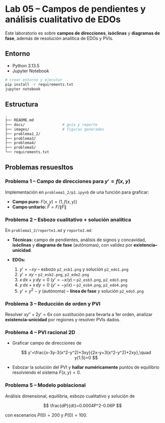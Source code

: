 # Lab 05 – Campos de pendientes y análisis cualitativo de EDOs

Este laboratorio es sobre **campos de direcciones**, **isóclinas** y **diagramas de fase**, además de resolución analítica de EDOs y PVIs.

## Entorno

- Python 3.13.5
- Jupyter Notebook

```bash
# crear entorno y ejecutar
pip install -r requirements.txt
jupyter notebook
```

## Estructura

```bash
.
├── README.md
├── docs/                 # guía y reporte
├── images/               # figuras generadas
├── problema1_2/
├── problema3/
├── problema4/
├── problema5/
└── requirements.txt
```

## Problemas resuesltos

### Problema 1 – Campo de direcciones para $y'=f(x,y)$

Implementación en `problema1_2/p1.ipynb` de una función para graficar:

- **Campo puro:** $F(x,y)=(1,f(x,y))$
- **Campo unitario:** $\hat F=F/\|F\|$

### Problema 2 – Esbozo cualitativo + solución analítica

En `problema1_2/reporte1.md` y `reporte2.md`:

- **Técnicas:** campo de pendientes, análisis de signos y concavidad, **isóclinas** y **diagrama de fase** (autónomas), con validez por **existencia–unicidad**.
- **EDOs:**

  1. $y'=-xy$ – esbozo `p2_esb1.png` y solución `p2_edo1.png`
  2. $y'=xy$ – `p2_esb2.png`, `p2_edo2.png`
  3. $x\,dx+y\,dy=0$ ($y'=-x/y$) – `p2_esb3.png`, `p2_edo3.png`
  4. $y\,dx+x\,dy=0$ ($y'=-y/x$) – `p2_esb4.png`, `p2_edo4.png`
  5. $y'=y^2-y$ (autónoma) – **línea de fase** y solución `p2_edo5.png`

### Problema 3 – Reducción de orden y PVI

Resolver $x y''+2y'=6x$ con sustitución para llevarla a 1er orden, analizar **existencia–unicidad** por regiones y resolver PVIs dados.

### Problema 4 – PVI racional 2D

- Graficar campo de direcciones de

  $$
  y'=\frac{x-3y-3(x^2-y^2)+3xy}{2x-y+3(x^2-y^2)+2xy},\quad y(1.5)=0
  $$
- Esbozar la solución del PVI y **hallar numéricamente** puntos de equilibrio resolviendo el sistema $F(x,y)=0$.

### Problema 5 – Modelo poblacional

Análisis dimensional, equilibria, esbozo cualitativo y solución de

$$
\frac{dP}{dt}=0.0004P^2-0.06P
$$

con escenarios $P(0)=200$ y $P(0)=100$.
